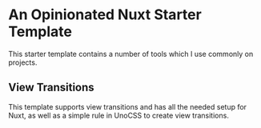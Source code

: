 # An Opinionated Nuxt Starter Template

This starter template contains a number of tools which I use commonly on projects.

## View Transitions

This template supports view transitions and has all the needed setup for Nuxt, as well as a simple rule in UnoCSS to create view transitions.
